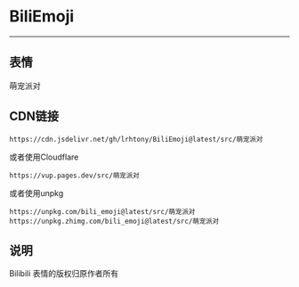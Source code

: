 # BiliEmoji
---
## 表情
萌宠派对
## CDN链接
```
https://cdn.jsdelivr.net/gh/lrhtony/BiliEmoji@latest/src/萌宠派对
```
或者使用Cloudflare
```
https://vup.pages.dev/src/萌宠派对
```
或者使用unpkg
```
https://unpkg.com/bili_emoji@latest/src/萌宠派对
https://unpkg.zhimg.com/bili_emoji@latest/src/萌宠派对
```
## 说明
Bilibili 表情的版权归原作者所有
